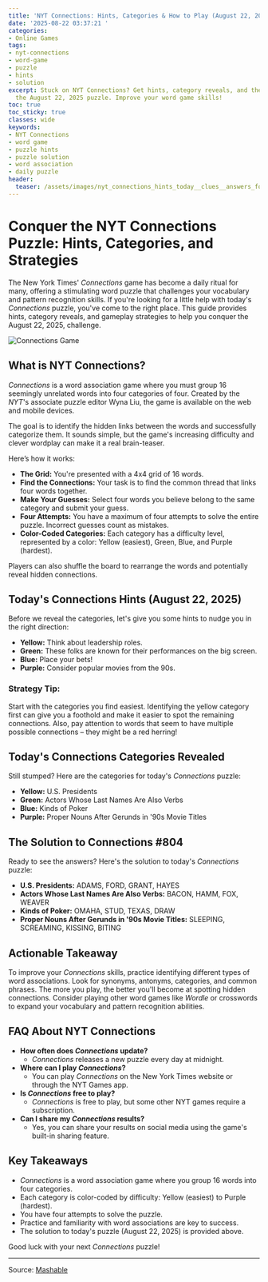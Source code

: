 ```yaml
---
title: 'NYT Connections: Hints, Categories & How to Play (August 22, 2025)'
date: '2025-08-22 03:37:21 '
categories:
- Online Games
tags:
- nyt-connections
- word-game
- puzzle
- hints
- solution
excerpt: Stuck on NYT Connections? Get hints, category reveals, and the solution for
  the August 22, 2025 puzzle. Improve your word game skills!
toc: true
toc_sticky: true
classes: wide
keywords:
- NYT Connections
- word game
- puzzle hints
- puzzle solution
- word association
- daily puzzle
header:
  teaser: /assets/images/nyt_connections_hints_today__clues__answers_for_au_20250822033720.jpg
---
```


# Conquer the NYT Connections Puzzle: Hints, Categories, and Strategies

The New York Times' *Connections* game has become a daily ritual for many, offering a stimulating word puzzle that challenges your vocabulary and pattern recognition skills. If you're looking for a little help with today's *Connections* puzzle, you've come to the right place. This guide provides hints, category reveals, and gameplay strategies to help you conquer the August 22, 2025, challenge.

![Connections Game](https://helios-i.mashable.com/imagery/articles/00das5kBsFZBIVL8mepudxm/hero-image.jpg)

## What is NYT Connections?

*Connections* is a word association game where you must group 16 seemingly unrelated words into four categories of four. Created by the *NYT*'s associate puzzle editor Wyna Liu, the game is available on the web and mobile devices.

The goal is to identify the hidden links between the words and successfully categorize them. It sounds simple, but the game's increasing difficulty and clever wordplay can make it a real brain-teaser.

Here’s how it works:

*   **The Grid:** You're presented with a 4x4 grid of 16 words.
*   **Find the Connections:** Your task is to find the common thread that links four words together.
*   **Make Your Guesses:** Select four words you believe belong to the same category and submit your guess.
*   **Four Attempts:** You have a maximum of four attempts to solve the entire puzzle. Incorrect guesses count as mistakes.
*   **Color-Coded Categories:** Each category has a difficulty level, represented by a color: Yellow (easiest), Green, Blue, and Purple (hardest).

Players can also shuffle the board to rearrange the words and potentially reveal hidden connections.

## Today's Connections Hints (August 22, 2025)

Before we reveal the categories, let's give you some hints to nudge you in the right direction:

*   **Yellow:** Think about leadership roles.
*   **Green:** These folks are known for their performances on the big screen.
*   **Blue:** Place your bets!
*   **Purple:** Consider popular movies from the 90s.

### Strategy Tip:

Start with the categories you find easiest. Identifying the yellow category first can give you a foothold and make it easier to spot the remaining connections. Also, pay attention to words that seem to have multiple possible connections – they might be a red herring!

## Today's Connections Categories Revealed

Still stumped? Here are the categories for today's *Connections* puzzle:

*   **Yellow:** U.S. Presidents
*   **Green:** Actors Whose Last Names Are Also Verbs
*   **Blue:** Kinds of Poker
*   **Purple:** Proper Nouns After Gerunds in '90s Movie Titles

## The Solution to Connections #804

Ready to see the answers? Here's the solution to today's *Connections* puzzle:

*   **U.S. Presidents:** ADAMS, FORD, GRANT, HAYES
*   **Actors Whose Last Names Are Also Verbs:** BACON, HAMM, FOX, WEAVER
*   **Kinds of Poker:** OMAHA, STUD, TEXAS, DRAW
*   **Proper Nouns After Gerunds in '90s Movie Titles:** SLEEPING, SCREAMING, KISSING, BITING

## Actionable Takeaway

To improve your *Connections* skills, practice identifying different types of word associations. Look for synonyms, antonyms, categories, and common phrases. The more you play, the better you'll become at spotting hidden connections. Consider playing other word games like *Wordle* or crosswords to expand your vocabulary and pattern recognition abilities.

## FAQ About NYT Connections

*   **How often does *Connections* update?**
    *   *Connections* releases a new puzzle every day at midnight.
*   **Where can I play *Connections*?**
    *   You can play *Connections* on the New York Times website or through the NYT Games app.
*   **Is *Connections* free to play?**
    *   *Connections* is free to play, but some other NYT games require a subscription.
*   **Can I share my *Connections* results?**
    *   Yes, you can share your results on social media using the game's built-in sharing feature.

## Key Takeaways

*   *Connections* is a word association game where you group 16 words into four categories.
*   Each category is color-coded by difficulty: Yellow (easiest) to Purple (hardest).
*   You have four attempts to solve the puzzle.
*   Practice and familiarity with word associations are key to success.
*   The solution to today's puzzle (August 22, 2025) is provided above.

Good luck with your next *Connections* puzzle!

---

Source: [Mashable](https://mashable.com/article/nyt-connections-hint-answer-today-august-22-2025)